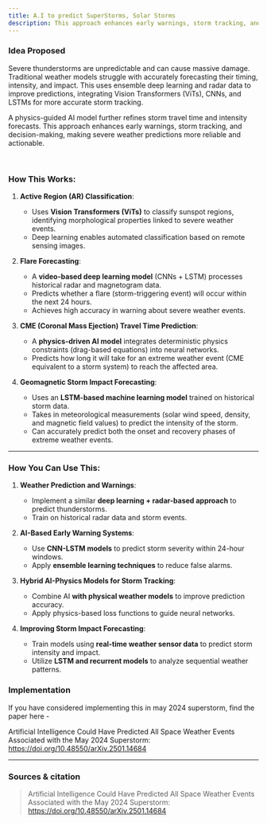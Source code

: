 ```yaml
---
title: A.I to predict SuperStorms, Solar Storms
description: This approach enhances early warnings, storm tracking, and decision-making, making severe weather predictions more reliable and actionable.
---
```


### Idea Proposed

Severe thunderstorms are unpredictable and can cause massive damage. Traditional weather models struggle with accurately forecasting their timing, intensity, and impact. This uses ensemble deep learning and radar data to improve predictions, integrating Vision Transformers (ViTs), CNNs, and LSTMs for more accurate storm tracking. 

A physics-guided AI model further refines storm travel time and intensity forecasts. This approach enhances early warnings, storm tracking, and decision-making, making severe weather predictions more reliable and actionable.

<br>

### How This Works:

1. **Active Region (AR) Classification**:  
   - Uses **Vision Transformers (ViTs)** to classify sunspot regions, identifying morphological properties linked to severe weather events.
   - Deep learning enables automated classification based on remote sensing images.

2. **Flare Forecasting**:  
   - A **video-based deep learning model** (CNNs + LSTM) processes historical radar and magnetogram data.
   - Predicts whether a flare (storm-triggering event) will occur within the next 24 hours.
   - Achieves high accuracy in warning about severe weather events.

3. **CME (Coronal Mass Ejection) Travel Time Prediction**:  
   - A **physics-driven AI model** integrates deterministic physics constraints (drag-based equations) into neural networks.
   - Predicts how long it will take for an extreme weather event (CME equivalent to a storm system) to reach the affected area.

4. **Geomagnetic Storm Impact Forecasting**:  
   - Uses an **LSTM-based machine learning model** trained on historical storm data.
   - Takes in meteorological measurements (solar wind speed, density, and magnetic field values) to predict the intensity of the storm.
   - Can accurately predict both the onset and recovery phases of extreme weather events.

---

### How You Can Use This:
1. **Weather Prediction and Warnings**:  
   - Implement a similar **deep learning + radar-based approach** to predict thunderstorms.
   - Train on historical radar data and storm events.

2. **AI-Based Early Warning Systems**:  
   - Use **CNN-LSTM models** to predict storm severity within 24-hour windows.
   - Apply **ensemble learning techniques** to reduce false alarms.

3. **Hybrid AI-Physics Models for Storm Tracking**:  
   - Combine AI **with physical weather models** to improve prediction accuracy.
   - Apply physics-based loss functions to guide neural networks.

4. **Improving Storm Impact Forecasting**:  
   - Train models using **real-time weather sensor data** to predict storm intensity and impact.
   - Utilize **LSTM and recurrent models** to analyze sequential weather patterns.


### Implementation
If you have considered implementing this in may 2024 superstorm, find the paper here - 

Artificial Intelligence Could Have Predicted All Space Weather Events Associated with the May 2024 Superstorm: https://doi.org/10.48550/arXiv.2501.14684

---

### Sources & citation

> Artificial Intelligence Could Have Predicted All Space Weather Events Associated with the May 2024 Superstorm: https://doi.org/10.48550/arXiv.2501.14684


